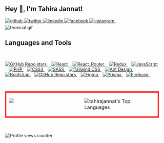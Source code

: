 ## Hey 👋, I'm Tahira Jannat!  
  

<a href="https://github.com/tahirajannat" target="_blank">
<img src=https://img.shields.io/badge/github-%2324292e.svg?&style=for-the-badge&logo=github&logoColor=white alt=github style="margin-bottom: 5px;" />
</a>
<a href="https://twitter.com/iamtahirajannat" target="_blank">
<img src=https://img.shields.io/badge/twitter-%2300acee.svg?&style=for-the-badge&logo=twitter&logoColor=white alt=twitter style="margin-bottom: 5px;" />
</a>
<a href="https://linkedin.com/in/tahirajannat" target="_blank">
<img src=https://img.shields.io/badge/linkedin-%231E77B5.svg?&style=for-the-badge&logo=linkedin&logoColor=white alt=linkedin style="margin-bottom: 5px;" />
</a>
<a href="https://www.facebook.com/iamtahirajannat" target="_blank">
<img src=https://img.shields.io/badge/facebook-%232E87FB.svg?&style=for-the-badge&logo=facebook&logoColor=white alt=facebook style="margin-bottom: 5px;" />
</a>
<a href="https://instagram.com/iamtahirajannat" target="_blank">
<img src=https://img.shields.io/badge/instagram-%23000000.svg?&style=for-the-badge&logo=instagram&logoColor=white alt=instagram style="margin-bottom: 5px;" />
</a>&nbsp;&nbsp; 

<br/> 

<img src="./terminal.gif" alt="terminal gif">
<!---
### Glad to see you here!  
A passionate Frontend Developer with a love for crafting exceptional user experiences.  Currently contributing to <a href='#'>WebAppick</a>. I bring designs to life with clean and semantic code, ensuring visually appealing and responsive web interfaces. Proficient in React.js, I leverage its component-based architecture to build robust and scalable applications. A fan of utility-first CSS frameworks, I use Tailwind CSS to streamline styling, ensuring a maintainable and consistent design system. Exploring new trends and best practices in frontend development to stay ahead in this ever-evolving tech landscape.
<!---
### Fun Facts

<!---

- 😄 Pronouns: Taa-hi-rah jan-nat
- ⚡ Fun fact: I believe that good design enhances the overall user experience!

Let's code and create delightful user interfaces together! 💻✨
----->

## Languages and Tools  
<br />
<p =''>
 <a href="#">
  <img alt="GitHub Repo stars" src="https://img.shields.io/badge/HTML5-E34F26?style=for-the-badge&logo=html5&logoColor=white">
</a>&nbsp;&nbsp;
 <a href="">
    <img alt="React" src="https://img.shields.io/badge/React-20232A?style=for-the-badge&logo=react&logoColor=61DAFB" />        
  </a>&nbsp;&nbsp;
 <a href="">
    <img alt="React_Router" src="https://img.shields.io/badge/React_Router-CA4245?style=for-the-badge&logo=react-router&logoColor=white" />        
  </a>&nbsp;&nbsp;
  <a href="#">
  <img alt="Redux" src="https://img.shields.io/badge/Redux-593D88?style=for-the-badge&logo=redux&logoColor=white">
</a>&nbsp;&nbsp;
   <a href="#">
  <img alt="JavaScript" src="https://img.shields.io/badge/JavaScript-323330?style=for-the-badge&logo=javascript&logoColor=F7DF1E">
</a>&nbsp;&nbsp;
      <a href="#">
  <img alt="PHP" src="https://img.shields.io/badge/PHP-777BB4?style=for-the-badge&logo=php&logoColor=white">
</a>&nbsp;&nbsp;
     <a href="#">
  <img alt="CSS3" src="https://img.shields.io/badge/CSS3-1572B6?style=for-the-badge&logo=css3&logoColor=white">
</a>&nbsp;&nbsp;
     <a href="#">
  <img alt="SASS" src="https://img.shields.io/badge/Sass-CC6699?style=for-the-badge&logo=sass&logoColor=white">
</a>&nbsp;&nbsp;
<a href="#">
  <img alt="Tailwind CSS" src="https://img.shields.io/badge/Tailwind_CSS-38B2AC?style=for-the-badge&logo=tailwind-css&logoColor=white">
</a>&nbsp;&nbsp;
<a href="#">
  <img alt="Ant Design" src="https://img.shields.io/badge/Ant%20Design-1890FF?style=for-the-badge&logo=antdesign&logoColor=white">
</a>&nbsp;&nbsp;
 <a href="#">
  <img alt="Bootstrap" src="https://img.shields.io/badge/Bootstrap-563D7C?style=for-the-badge&logo=bootstrap&logoColor=white">
</a>&nbsp;&nbsp;
      <a href="#">
  <img alt="GitHub Repo stars" src="https://img.shields.io/badge/Wordpress-21759B?style=for-the-badge&logo=wordpress&logoColor=white">
</a>&nbsp;&nbsp;
     <a href="#">
  <img alt="Figma" src="https://img.shields.io/badge/Figma-F24E1E?style=for-the-badge&logo=figma&logoColor=white">    
</a>&nbsp;&nbsp;
    <a href="#">
  <img alt="Prisma" src="https://img.shields.io/badge/Prisma-3982CE?style=for-the-badge&logo=Prisma&logoColor=white">
</a>&nbsp;&nbsp;
      <a href="#">
  <img alt="Firebase" src="https://img.shields.io/badge/firebase-ffca28?style=for-the-badge&logo=firebase&logoColor=black">
</a>&nbsp;&nbsp;
</p>
<br/>  

<table border="0" style="border: 1px solid red"><tr  style="border: 3px solid red" width="100%"><td border="0" valign="top" width="50%">  
  
 [![](https://github-readme-streak-stats.herokuapp.com?user=TahiraJannat&background=000000&border=FF9707&stroke=EBD84D&ring=FF9707&fire=FF9707&currStreakNum=FF9707&sideNums=60EBBE&currStreakLabel=EBEBEB&sideLabels=FF9707&dates=EBEBEB&excludeDaysLabel=D2EB10)](https://git.io/streak-stats)
</td><td valign="top" width="50%">

![tahirajannat's Top Languages](https://github-readme-stats.vercel.app/api/top-langs/?username=tahirajannat&theme=blue-green&show_icons=true&hide_border=false&layout=compact)</td></tr></table>  
<br />
![Profile views counter](https://komarev.com/ghpvc/?username=TahiraJannat&&style=flat-square)  

<!---
## Github Stats  
<table><tr><td valign="top" width="50%">

<div align="center"><img src="https://github-readme-stats.vercel.app/api?username=TahiraJannat&show_icons=true&count_private=true&hide_border=true" align="center" /></div>

</td><td valign="top" width="50%">

<div align="center"><img src="https://github-readme-stats.vercel.app/api/top-langs/?username=TahiraJannat&hide_border=true&layout=compact" align="center" /></div>

</td></tr></table>  

<br/>  


  

<br/>  

<div align="center">Generated using <a href="https://profilinator.rishav.dev/" target="_blank">Github Profilinator</a></div>


![TahiraJannat's Stats](https://github-readme-stats.vercel.app/api?username=TahiraJannat&theme=vue-dark&show_icons=true&hide_border=true&count_private=true)
![TahiraJannat's Streak](https://github-readme-streak-stats.herokuapp.com/?user=TahiraJannat&theme=vue-dark&hide_border=true)
![TahiraJannat's Top Languages](https://github-readme-stats.vercel.app/api/top-langs/?username=TahiraJannat&theme=vue-dark&show_icons=true&hide_border=true&layout=compact)

-->
